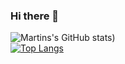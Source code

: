 ### Hi there 👋
![Martins's GitHub stats](https://github-readme-stats.vercel.app/api?username=martinericksonn&count_private=true&show_icons=true))
<br>
[![Top Langs](https://github-readme-stats.vercel.app/api/top-langs/?username=martinericksonn&layout=compact)](https://github.com/martinericksonn/github-readme-stats)

<!--
**martinericksonn/martinericksonn** is a ✨ _special_ ✨ repository because its `README.md` (this file) appears on your GitHub profile.

Here are some ideas to get you started:

- 🔭 I’m currently working on ...
- 🌱 I’m currently learning ...
- 👯 I’m looking to collaborate on ...
- 🤔 I’m looking for help with ...
- 💬 Ask me about ...
- 📫 How to reach me: ...
- 😄 Pronouns: ...
- ⚡ Fun fact: ...
-->
